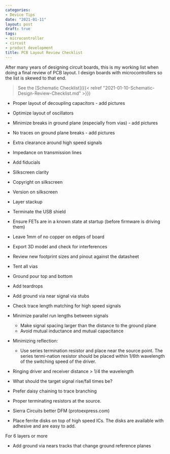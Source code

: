 ```yaml
---
categories:
- Device Tips
date: "2021-01-11"
layout: post
draft: true
tags:
- microcontroller
- circuit
- product development
title: PCB Layout Review Checklist 
---
```


After many years of designing circuit boards, this is my working list when doing a final review of PCB layout. I design boards with microcontrollers so the list is skewed to that end.

> See the [Schematic Checklist]({{< relref "2021-01-10-Schematic-Design-Review-Checklist.md" >}})

- Proper layout of decoupling capacitors - add pictures
- Optimize layout of oscillators
- Minimize breaks in ground plane (especially from vias) - add pictures
- No traces on ground plane breaks - add pictures
- Extra clearance around high speed signals
- Impedance on transmission lines
- Add fiducials
- Silkscreen clarity
- Copyright on silkscreen
- Version on silkscreen
- Layer stackup 
- Terminate the USB shield
- Ensure FETs are in a known state at startup (before firmware is driving them)
- Leave 1mm of no copper on edges of board
- Export 3D model and check for interferences
- Review new footprint sizes and pinout against the datasheet
- Tent all vias
- Ground pour top and bottom
- Add teardrops
- Add ground via near signal via stubs
- Check trace length matching for high speed signals
- Minimize parallel run lengths between signals
  - Make signal spacing larger than the distance to the ground plane
  - Avoid mutual inductance and mutual capacitance

- Minimizing reflection:
  - Use  series  termination  resistor  and  place  near  the  source  point.  The  series  termi-nation resistor should be placed within 1/6th wavelength of the switching speed of the driver.
- Ringing driver and receiver distance > 1/4 the wavelength

- What should the target signal rise/fall times be?
- Prefer daisy chaining to trace branching
- Proper terminating resistors at the source.

- Sierra Circuits better DFM (protoexpress.com)

- Place ferrite disks on top of high speed ICs. The disks are available with adhesive and are easy to add.

For 6 layers or more

- Add ground via nears tracks that change ground reference planes

